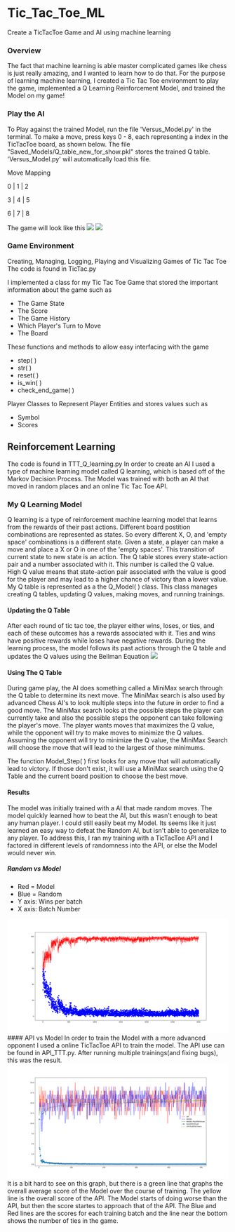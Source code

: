 # Tic_Tac_Toe_ML
Create a TicTacToe Game and AI using machine learning

### Overview

The fact that machine learning is able master complicated games like chess is just really amazing, and I wanted to learn how to do that.  For the purpose of learning machine learning, I created a Tic Tac Toe environment to play the game, implemented a Q Learning Reinforcement Model, and trained the Model on my game!

### Play the AI
To Play against the trained Model, run the file 'Versus_Model.py' in the terminal. To make a move, press keys 0 - 8, each representing a index in the TicTacToe board, as shown below. The file "Saved_Models/Q_table_new_for_show.pkl" stores the trained Q table. 'Versus_Model.py' will automatically load this file.

Move Mapping

0 | 1 | 2 

3 | 4 | 5

6 | 7 | 8

The game will look like this
<img src = "Pictures/TTT_Visual_1">
<img src = "Pictures/TTT_Visual_2">


### Game Environment
Creating, Managing, Logging, Playing and Visualizing Games of Tic Tac Toe
The code is found in TicTac.py

I implemented a class for my Tic Tac Toe Game that stored the important information about the game such as
* The Game State
* The Score
* The Game History
* Which Player's Turn to Move 
* The Board

These functions and methods to allow easy interfacing with the game
* step( )
* str( )
* reset( )
* is_win( ) 
* check_end_game( )

Player Classes to Represent Player Entities and stores values such as
* Symbol
* Scores

## Reinforcement Learning
The code is found in TTT_Q_learning.py
In order to create an AI I used a type of machine learning model called Q learning, which is based off of the Markov Decision Process. The Model was trained with both an AI that moved in random places and an online Tic Tac Toe API.

### My Q Learning Model
Q learning is a type of reinforcement machine learning model that learns from the rewards of their past actions. Different board postition combinations are represented as states. So every different X, O,  and 'empty space' combinations is a different state. Given a state, a player can make a move and place a X or O in one of the 'empty spaces'. This transition of current state to new state is an action. The Q table stores every state-action pair and a number associated with it. This number is called the Q value. High Q value means that state-action pair associated with the value is good for the player and may lead to a higher chance of victory than a lower value. 
My Q table is represented as a the Q_Model( ) class. This class manages creating Q tables, updating Q values, making moves, and running trainings.

#### Updating the Q Table
After each round of tic tac toe, the player either wins, loses, or ties, and each of these outcomes has a rewards associated with it. 
Ties and wins have positive rewards while loses have negative rewards. During the learning process, the model follows its past actions through the Q table and updates the Q values using the Bellman Equation 
<img src = "https://images.ecosia.org/gmWtFRCaV9uMC43fav0OIH_O0YA=/0x390/smart/https%3A%2F%2Frandomant.net%2Fimages%2Falgorithm-behind-curtain-3%2Fq_learning_algorithm_1.gif">


#### Using The Q Table
During game play, the AI does something called a MiniMax search through the Q table to determine its next move. The MiniMax search is also used by advanced Chess AI's to look multiple steps into the future in order to find a good move. The MiniMax search looks at the possible steps the player can currently take and also the possible steps the opponent can take following the player's move. The player wants moves that maximizes the Q value, while the opponent will try to make moves to minimize the Q values. Assuming the opponent will try to minimize the Q value, the MiniMax Search will choose the move that will lead to the largest of those minimums.

The function Model_Step( ) first looks for any move that will automatically lead to victory. If those don't exist, it will use a MiniMax search using the Q Table and the current board position to choose the best move.

#### Results
The model was initially trained with a AI that made random moves. The model quickly learned how to beat the AI, but this wasn't enough to beat any human player. I could still easily beat my Model. Its seems like it just learned an easy way to defeat the Random AI, but isn't able to generalize to any player. To address this, I ran my training with a TicTacToe API and I factored in different levels of randomness into the API, or else the Model would never win. 

##### Random vs Model
* Red = Model
* Blue = Random
* Y axis: Wins per batch
* X axis: Batch Number
<img src = "Pictures/Computer_first_converged.png">
#### API vs Model
In order to train the Model with a more advanced opponent I used a online TicTacToe API to train the model. The API use can be found in API_TTT.py. After running multiple trainings(and fixing bugs), this was the result. 
<img src = "Pictures/500_Zoom_Improvement.png">
It is a bit hard to see on this graph, but there is a green line that graphs the overall average score of the Model over the course of training. The yellow line is the overall score of the API. The Model starts of doing worse than the API, but then the score startes to approach that of the API. The Blue and Red lines are the scores for each training batch and the line near the bottom shows the number of ties in the game.
